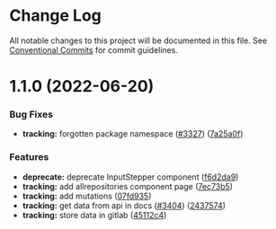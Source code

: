 # Change Log

All notable changes to this project will be documented in this file.
See [Conventional Commits](https://conventionalcommits.org) for commit guidelines.

# 1.1.0 (2022-06-20)


### Bug Fixes

* **tracking:** forgotten package namespace ([#3327](https://github.com/kiwicom/orbit/issues/3327)) ([7a25a0f](https://github.com/kiwicom/orbit/commit/7a25a0f047fb70a2aa4f04e327c7a03cb53cca26))


### Features

* **deprecate:** deprecate InputStepper component ([f6d2da9](https://github.com/kiwicom/orbit/commit/f6d2da9ad5f394d7fcc21d2594a07f2cd478bf87))
* **tracking:** add allrepositories component page ([7ec73b5](https://github.com/kiwicom/orbit/commit/7ec73b519493d6a26fe30d920ef98f5b0d144270))
* **tracking:** add mutations ([07fd935](https://github.com/kiwicom/orbit/commit/07fd935ff493c58815535b7ef5de5a71b06a6ab6))
* **tracking:** get data from api in docs ([#3404](https://github.com/kiwicom/orbit/issues/3404)) ([2437574](https://github.com/kiwicom/orbit/commit/243757401b571a3da9b1d411859ef7e810131b94))
* **tracking:** store data in gitlab ([45112c4](https://github.com/kiwicom/orbit/commit/45112c482c5cac0c65d3ee2d72dfa3cb986bf467))
